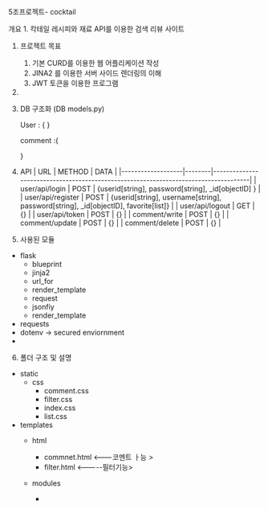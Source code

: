 5조프로젝트- cocktail

개요 1. 칵테일 레시피와 재료 API를 이용한 검색 리뷰 사이트

1. 프로젝트 목표

   1. 기본 CURD를 이용한 웹 어플리케이션 작성
   2. JINA2 를 이용한 서버 사이드 렌더링의 이해
   3. JWT 토큰을 이용한 프로그램
   <!-- 4. 필요한 기능을 올바르게 구현했나 -->

2.

3. DB 구조화 (DB models.py)

   User : {
   }

   comment :{

   }

4. API
   | URL | METHOD | DATA |
   |-------------------|--------|-------------------------------------------------------------------------------------|
   | user/api/login | POST | {userid[string], password[string], \_id[objectID] } |
   | user/api/register | POST | {userid[string], username[string], password[string], \_id[objectID], favorite[list]} |
   | user/api/logout | GET | {} |
   | user/api/token | POST | {} |
   | comment/write | POST | {} |
   | comment/update | POST | {} |
   | comment/delete | POST | {} |

5. 사용된 모듈

- flask
  - blueprint
  - jinja2
  - url_for
  - render_template
  - request
  - jsonfiy 
  - render_template
- requests
- dotenv -> secured enviornment 
- 

6. 폴더 구조 및 설명

- static
  - css
    - comment.css
    - filter.css
    - index.css
    - list.css
- templates
  - html
    - commnet.html <---코멘트 ㅏ능 >
    - filter.html <-----필터기능>
  - modules

    - 
